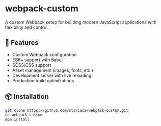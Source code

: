 # webpack-custom

A custom Webpack setup for building modern JavaScript applications with flexibility and control.

## 🚀 Features

- Custom Webpack configuration
- ES6+ support with Babel
- SCSS/CSS support
- Asset management (images, fonts, etc.)
- Development server with live reloading
- Production build optimizations

## 📦 Installation

```bash
git clone https://github.com/storiaca/webpack-custom.git
cd webpack-custom
npm install
